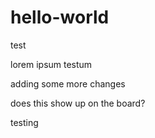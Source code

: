 # hello-world
test


lorem ipsum testum


adding some more changes

does this show up on the board?

testing
